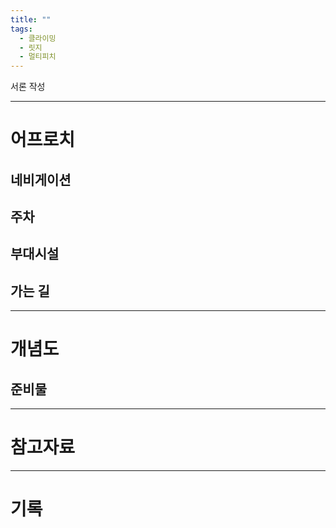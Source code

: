 ```yaml
---
title: ""
tags:
  - 클라이밍
  - 릿지
  - 멀티피치
---
```


서론 작성

---

# 어프로치

## 네비게이션

## 주차

## 부대시설

## 가는 길

---

# 개념도


## 준비물

---
# 참고자료


---

# 기록
